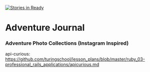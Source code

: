 [![Stories in Ready](https://badge.waffle.io/acareaga/adventure-journal.png?label=ready&title=Ready)](https://waffle.io/acareaga/adventure-journal)
# Adventure Journal


### Adventure Photo Collections (Instagram Inspired)
api-curious: https://github.com/turingschool/lesson_plans/blob/master/ruby_03-professional_rails_applications/apicurious.md
